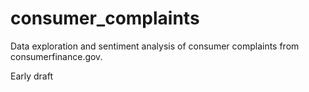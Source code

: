 # consumer_complaints
Data exploration and sentiment analysis of consumer complaints from consumerfinance.gov.

Early draft
